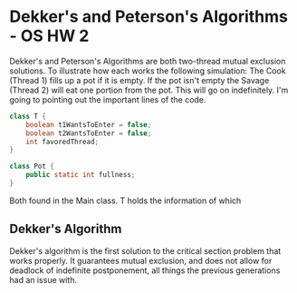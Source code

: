 # Dekker's and Peterson's Algorithms - OS HW 2

Dekker's and Peterson's Algorithms are both two-thread mutual exclusion solutions.
To illustrate how each works the following simulation: The Cook (Thread 1) fills 
up a pot if it is empty. If the pot isn't empty the Savage (Thread 2) will eat one
portion from the pot. This will go on indefinitely. I'm going to pointing out the
important lines of the code.

``` java
class T {
    boolean t1WantsToEnter = false;
    boolean t2WantsToEnter = false;
    int favoredThread;
}

class Pot {
    public static int fullness;
}
```
Both found in the Main class. T holds the information of which 

## Dekker's Algorithm
Dekker's algorithm is the first solution to the critical section problem that works properly.
It guarantees mutual exclusion, and does not allow for deadlock of indefinite postponement, 
all things the previous generations had an issue with.
